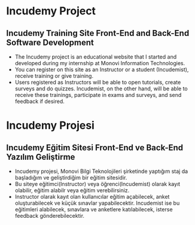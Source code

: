 # Incudemy Project
## Incudemy Training Site Front-End and Back-End Software Development
* The Incudemy project is an educational website that I started and developed during my internship at Monovi Information Technologies.
* You can register on this site as an Instructor or a student (Incudemist), receive training or give training.
* Users registered as Instructors will be able to open tutorials, create surveys and do quizzes. Incudemist, on the other hand, will be able to receive these trainings, participate in exams and surveys, and send feedback if desired.

# Incudemy Projesi
## Incudemy Eğitim Sitesi Front-End ve Back-End Yazılım Geliştirme
* Incudemy projesi, Monovi Bilgi Teknolojileri şirketinde yaptığım staj da başladığım ve geliştirdiğim bir eğitim sitesidir.
* Bu siteye eğitimci(Instructor) veya öğrenci(Incudemist) olarak kayıt olabilir, eğitim alabilr veya eğitim verebilirsiniz.
* Instructor olarak kayıt olan kullanıcılar eğitim açabilecek, anket oluşturabilecek ve küçük sınavlar yapabilecektir. Incudemist ise bu eğitimleri alabilecek, sınavlara ve anketlere katılabilecek, isterse feedback gönderebilecektir.

